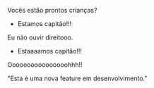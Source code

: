 Vocês estão prontos crianças?
- Estamos capitão!!!

Eu não ouvir direitooo.

- Estaaaamos capitão!!!

Oooooooooooooooohhh!! 


"Esta é uma nova feature em desenvolvimento."
